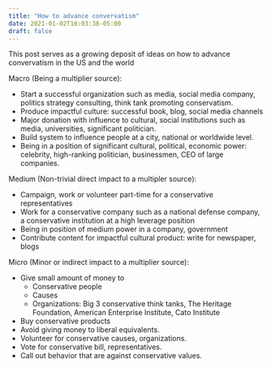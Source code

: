```yaml
---
title: "How to advance convervatism"
date: 2021-01-02T16:03:38-05:00
draft: false
---
```

This post serves as a growing deposit of ideas on how to advance convervatism in the US and the world

Macro (Being a multiplier source):
* Start a successful organization such as media, social media company, politics strategy consulting, think tank promoting conservatism.
* Produce impactful culture: successful book, blog, social media channels
* Major donation with influence to cultural, social institutions such as media, universities, significant politician.
* Build system to influence people at a city, national or worldwide level.
* Being in a position of significant cultural, political, economic power: celebrity, high-ranking politician, businessmen, CEO of large companies.

Medium (Non-trivial direct impact to a multipler source):
* Campaign, work or volunteer part-time for a conservative representatives
* Work for a conservative company such as a national defense company, a conservative institution at a high leverage position
* Being in position of medium power in a company, government
* Contribute content for impactful cultural product: write for newspaper, blogs

Micro (Minor or indirect impact to a multiplier source):
* Give small amount of money to
    * Conservative people
    * Causes
    * Organizations:
        Big 3 conservative think tanks, The Heritage Foundation, American Enterprise Institute, Cato Institute
* Buy conservative products
* Avoid giving money to liberal equivalents.
* Volunteer for conservative causes, organizations.
* Vote for conservative bill, representatives.
* Call out behavior that are against conservative values.